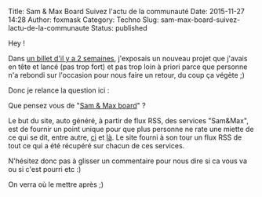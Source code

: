 Title: Sam & Max Board Suivez l'actu de la communauté
Date: 2015-11-27 14:28
Author: foxmask
Category: Techno
Slug: sam-max-board-suivez-lactu-de-la-communaute
Status: published

Hey !

Dans [un billet d'il y a 2
semaines](/post/2015/11/10/waaazaaaaa/),
j'exposais un nouveau projet que j'avais en tête et lancé (pas trop
fort) et pas trop loin à priori parce que personne n'a rebondi sur
l'occasion pour nous faire un retour, du coup ça végète ;)

Donc je relance la question ici :

Que pensez vous de "[Sam & Max board](http://smcomm.trigger-happy.eu/)"
?

Le but du site, auto généré, à partir de flux RSS, des services
"Sam&Max", est de fournir un point unique pour que plus personne ne rate
une miette de ce qui se dit, entre autre,
[ci](https://reddit.com/r/sametmax) et [là](http://indexerror.net). Le
site fourni à son tour un flux RSS de tout ce qui a été récupéré sur
chacun de ces services.

N'hésitez donc pas à glisser un commentaire pour nous dire si ca vous va
ou si c'est pourri etc :)

On verra où le mettre après ;)

